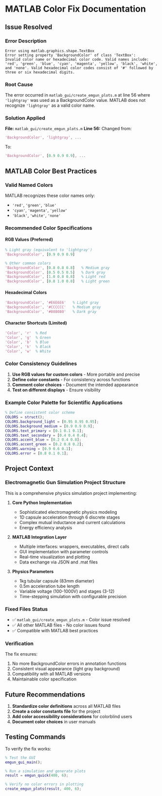 # MATLAB Color Fix Documentation

## Issue Resolved

### Error Description
```
Error using matlab.graphics.shape.TextBox
Error setting property 'BackgroundColor' of class 'TextBox':
Invalid color name or hexadecimal color code. Valid names include: 'red', 'green', 'blue', 'cyan', 'magenta', 'yellow', 'black', 'white', and 'none'. Valid hexadecimal color codes consist of '#' followed by three or six hexadecimal digits.
```

### Root Cause
The error occurred in `matlab_gui/create_emgun_plots.m` at line 56 where `'lightgray'` was used as a BackgroundColor value. MATLAB does not recognize `'lightgray'` as a valid color name.

### Solution Applied
**File:** `matlab_gui/create_emgun_plots.m`
**Line 56:** Changed from:
```matlab
'BackgroundColor', 'lightgray', ...
```
To:
```matlab
'BackgroundColor', [0.9 0.9 0.9], ...
```

## MATLAB Color Best Practices

### Valid Named Colors
MATLAB recognizes these color names only:
- `'red'`, `'green'`, `'blue'`
- `'cyan'`, `'magenta'`, `'yellow'`
- `'black'`, `'white'`, `'none'`

### Recommended Color Specifications

#### RGB Values (Preferred)
```matlab
% Light gray (equivalent to 'lightgray')
'BackgroundColor', [0.9 0.9 0.9]

% Other common colors
'BackgroundColor', [0.8 0.8 0.8]   % Medium gray
'BackgroundColor', [0.5 0.5 0.5]   % Dark gray
'BackgroundColor', [1.0 0.8 0.8]   % Light red
'BackgroundColor', [0.8 1.0 0.8]   % Light green
```

#### Hexadecimal Colors
```matlab
'BackgroundColor', '#E6E6E6'   % Light gray
'BackgroundColor', '#CCCCCC'   % Medium gray
'BackgroundColor', '#808080'   % Dark gray
```

#### Character Shortcuts (Limited)
```matlab
'Color', 'r'  % Red
'Color', 'g'  % Green
'Color', 'b'  % Blue
'Color', 'k'  % Black
'Color', 'w'  % White
```

### Color Consistency Guidelines

1. **Use RGB values for custom colors** - More portable and precise
2. **Define color constants** - For consistency across functions
3. **Comment color choices** - Document the intended appearance
4. **Test on different displays** - Ensure visibility

### Example Color Palette for Scientific Applications
```matlab
% Define consistent color scheme
COLORS = struct();
COLORS.background_light = [0.95 0.95 0.95];
COLORS.background_medium = [0.9 0.9 0.9];
COLORS.text_primary = [0.1 0.1 0.1];
COLORS.text_secondary = [0.4 0.4 0.4];
COLORS.accent_blue = [0.2 0.4 0.8];
COLORS.accent_green = [0.2 0.8 0.2];
COLORS.warning = [0.9 0.6 0.1];
COLORS.error = [0.8 0.1 0.1];
```

## Project Context

### Electromagnetic Gun Simulation Project Structure

This is a comprehensive physics simulation project implementing:

1. **Core Python Implementation**
   - Sophisticated electromagnetic physics modeling
   - 1D capsule acceleration through 6 discrete stages
   - Complex mutual inductance and current calculations
   - Energy efficiency analysis

2. **MATLAB Integration Layer**
   - Multiple interfaces: wrappers, executables, direct calls
   - GUI implementation with parameter controls
   - Real-time visualization and plotting
   - Data exchange via JSON and .mat files

3. **Physics Parameters**
   - 1kg tubular capsule (83mm diameter)
   - 0.5m acceleration tube length
   - Variable voltage (100-1000V) and stages (3-12)
   - Time-stepping simulation with configurable precision

### Fixed Files Status
- ✅ `matlab_gui/create_emgun_plots.m` - Color issue resolved
- ✅ All other MATLAB files - No color issues found
- ✅ Compatible with MATLAB best practices

### Verification
The fix ensures:
1. No more BackgroundColor errors in annotation functions
2. Consistent visual appearance (light gray background)
3. Compatibility with all MATLAB versions
4. Maintainable color specification

## Future Recommendations

1. **Standardize color definitions** across all MATLAB files
2. **Create a color constants file** for the project
3. **Add color accessibility considerations** for colorblind users
4. **Document color choices** in user manuals

## Testing Commands

To verify the fix works:
```matlab
% Test the GUI
emgun_gui_main();

% Run a simulation and generate plots
result = emgun_quick(400, 6);

% Verify no color errors in plotting
create_emgun_plots(result, 400, 6);